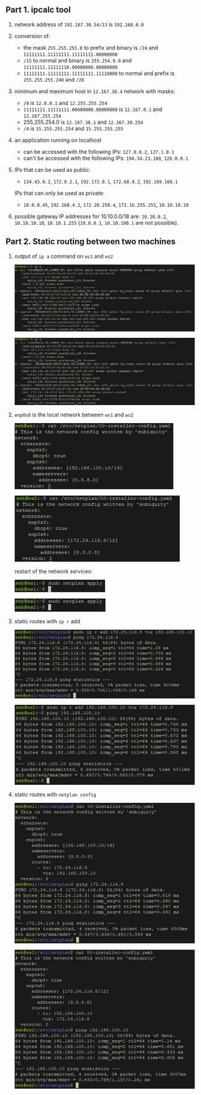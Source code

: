 ## Part 1. ipcalc tool
1. network address of `192.167.38.54/13` is `192.160.0.0`
1. conversion of:
   
    + the mask `255.255.255.0` to prefix and binary is `/24` and `11111111.11111111.11111111.00000000`
    + `/15` to normal and binary is `255.254.0.0` and `11111111.11111110.00000000.00000000`
    + `11111111.11111111.11111111.11110000` to normal and prefix is `255.255.255.240` and `/28`

1. minimum and maximum host in `12.167.38.4` network with masks:
    + `/8` is `12.0.0.1` and `12.255.255.254`
    + `11111111.11111111.00000000.00000000` is `12.167.0.1` and `12.167.255.254`
    + 255.255.254.0 is `12.167.38.1` and `12.167.39.254`
    + `/4` is `15.255.255.254` and `15.255.255.255`

1. an application running on localhost
   + can be accessed with the following IPs: `127.0.0.2`, `127.1.0.1`
   + can't be accessed with the following IPs: `194.34.23.100`, `128.0.0.1`
1. IPs that can be used as public:
    + `134.43.0.2`, `172.0.2.1`, `192.172.0.1`, `172.68.0.2`, `192.169.168.1`
  
    IPs that can only be used as private:

    + `10.0.0.45`, `192.168.4.2`, `172.20.250.4`, `172.16.255.255`, `10.10.10.10`

2. possible gateway IP addresses for 10.10.0.0/18 are: `10.10.0.2`, `10.10.10.10`, `10.10.1.255` (`10.0.0.1`, `10.10.100.1` are not possible). 

## Part 2. Static routing between two machines

1. output of `ip a` command on `ws1` and `ws2`

    ![ip a on ws1](img/p2_1.png)

    ![ip a on ws2](img/p2_2.png)

1. `enp0s8` is the local network between `ws1` and `ws2`

    ![config of ws1](img/p2_4.png)

    ![config of ws2](img/p2_3.png)

    restart of the network services:

    ![restart ws1](img/p2_6.png)

    ![restart ws2](img/p2_5.png)


2. static routes with `ip r` add
  
    ![ip r add ws1](img/p2_8.png)

    ![ip r add ws2](img/p2_7.png)

1. static routes with `netplan config`

    ![netplan ws1](img/p2_10.png)

    ![netplan ws2](img/p2_9.png)
    
